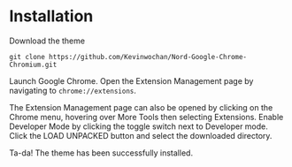 # Installation
Download the theme
```
git clone https://github.com/Kevinwochan/Nord-Google-Chrome-Chromium.git
```
Launch Google Chrome.
Open the Extension Management page by navigating to ```chrome://extensions```.

The Extension Management page can also be opened by clicking on the Chrome menu, hovering over More Tools then selecting Extensions.
Enable Developer Mode by clicking the toggle switch next to Developer mode.
Click the LOAD UNPACKED button and select the downloaded directory.

Ta-da! The theme has been successfully installed. 
